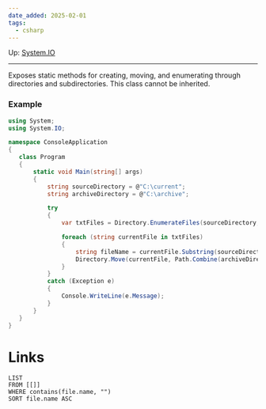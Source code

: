 ```yaml
---
date_added: 2025-02-01
tags:
  - csharp
---
```

Up: [System.IO](System.IO.md)
___
 Exposes static methods for creating, moving, and enumerating through directories and subdirectories. This class cannot be inherited.
### Example
 ```csharp
 using System;
using System.IO;

namespace ConsoleApplication
{
    class Program
    {
        static void Main(string[] args)
        {
            string sourceDirectory = @"C:\current";
            string archiveDirectory = @"C:\archive";

            try
            {
                var txtFiles = Directory.EnumerateFiles(sourceDirectory, "*.txt");

                foreach (string currentFile in txtFiles)
                {
                    string fileName = currentFile.Substring(sourceDirectory.Length + 1);
                    Directory.Move(currentFile, Path.Combine(archiveDirectory, fileName));
                }
            }
            catch (Exception e)
            {
                Console.WriteLine(e.Message);
            }
        }
    }
}
 ```
# Links
```dataview
LIST
FROM [[]]
WHERE contains(file.name, "")
SORT file.name ASC
```
